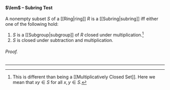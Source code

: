 #### $\lem$ – Subring Test
A nonempty subset $S$ of a [[Ring|ring]] $R$ is a [[Subring|subring]] iff either one of the following hold:
1. $S$ is a [[Subgroup|subgroup]] of $R$ closed under multiplication.[^1]
2. $S$ is closed under subtraction and multiplication.

###### *Proof.* 
***

[^1]: This is different than being a [[Multiplicatively Closed Set]]. Here we mean that $xy\in S$ for all $x,y\in S$.